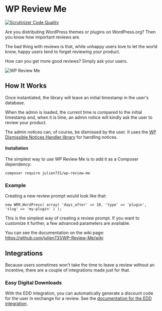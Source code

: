 # WP Review Me

[![Scrutinizer Code Quality](https://scrutinizer-ci.com/g/julien731/WP-Review-Me/badges/quality-score.png?b=master)](https://scrutinizer-ci.com/g/julien731/WP-Review-Me/?branch=master)

Are you distributing WordPress themes or plugins on WordPress.org? Then you know how important reviews are.

The bad thing with reviews is that, while unhappy users love to let the world know, happy users tend to forget reviewing your product.

How can you get more good reviews? Simply ask your users.

![WP Review Me](http://i.imgur.com/iZk4Bgu.png)

## How It Works

Once instantiated, the library will leave an initial timestamp in the user's database.

When the admin is loaded, the current time is compared to the initial timestamp and, when it is time, an admin notice will kindly ask the user to review your product.

The admin notices can, of course, be dismissed by the user. It uses the [WP Dismissible Notices Handler library](https://github.com/julien731/WP-Dismissible-Notices-Handler) for handling notices.

#### Installation

The simplest way to use WP Review Me is to add it as a Composer dependency:

```
composer require julien731/wp-review-me
```

### Example

Creating a new review prompt would look like that:

```
new WRM_WordPress( array( 'days_after' => 10, 'type' => 'plugin', 'slug' => 'my-plugin' ) );
```

This is the simplest way of creating a review prompt. If you want to customize it further, a few advanced parameters are available.

You can see the documentation on the wiki page: https://github.com/julien731/WP-Review-Me/wiki

## Integrations

Because users sometimes won't take the time to leave a review without an incentive, there are a couple of integrations made just for that.

### Easy Digital Downloads

With the EDD integration, you can automatically generate a discount code for the user in exchange for a review. See the [documentation for the EDD integration](https://github.com/julien731/WP-Review-Me/wiki/Integration:-EDD).